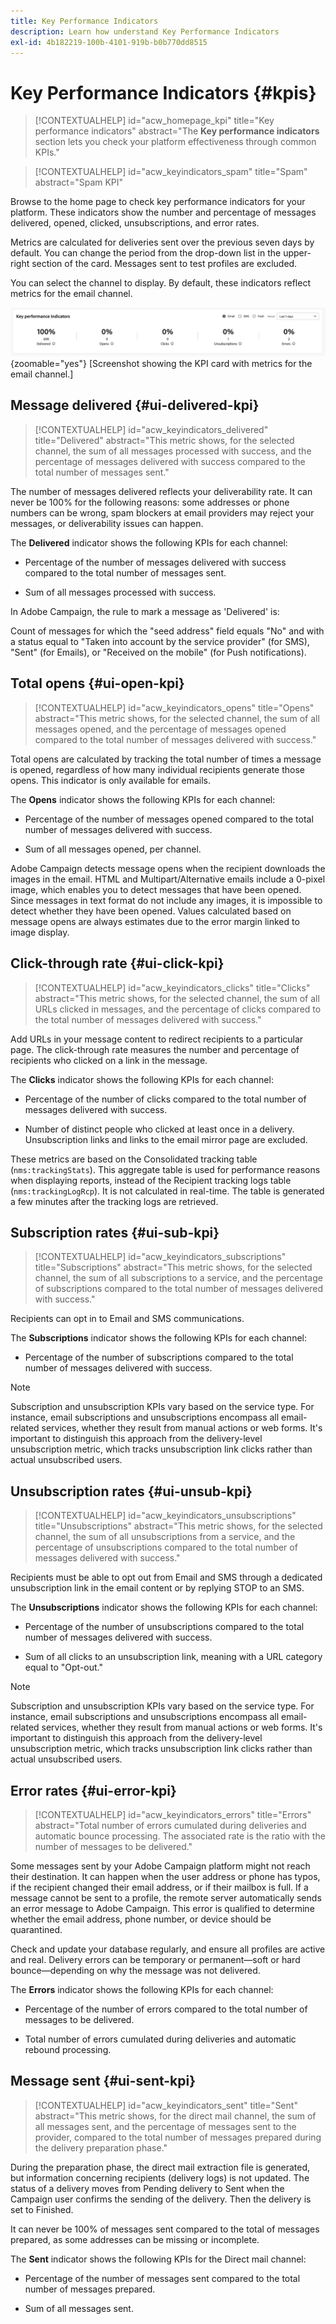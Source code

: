 ```yaml
---
title: Key Performance Indicators
description: Learn how understand Key Performance Indicators
exl-id: 4b182219-100b-4101-919b-b0b770dd8515
---
```

# Key Performance Indicators {#kpis}

>[!CONTEXTUALHELP]
>id="acw_homepage_kpi"
>title="Key performance indicators"
>abstract="The **Key performance indicators** section lets you check your platform effectiveness through common KPIs."

<!-- à enlever? -->

>[!CONTEXTUALHELP]
>id="acw_keyindicators_spam"
>title="Spam"
>abstract="Spam KPI"

Browse to the home page to check key performance indicators for your platform. These indicators show the number and percentage of messages delivered, opened, clicked, unsubscriptions, and error rates.

Metrics are calculated for deliveries sent over the previous seven days by default. You can change the period from the drop-down list in the upper-right section of the card. Messages sent to test profiles are excluded.

You can select the channel to display. By default, these indicators reflect metrics for the email channel.

![](assets/kpi.png){zoomable="yes"} [Screenshot showing the KPI card with metrics for the email channel.]

## Message delivered {#ui-delivered-kpi} 

>[!CONTEXTUALHELP]
>id="acw_keyindicators_delivered"
>title="Delivered"
>abstract="This metric shows, for the selected channel, the sum of all messages processed with success, and the percentage of messages delivered with success compared to the total number of messages sent."

The number of messages delivered reflects your deliverability rate. It can never be 100% for the following reasons: some addresses or phone numbers can be wrong, spam blockers at email providers may reject your messages, or deliverability issues can happen.

The **Delivered** indicator shows the following KPIs for each channel:

* Percentage of the number of messages delivered with success compared to the total number of messages sent.

* Sum of all messages processed with success.

In Adobe Campaign, the rule to mark a message as 'Delivered' is:

Count of messages for which the "seed address" field equals "No" and with a status equal to "Taken into account by the service provider" (for SMS), "Sent" (for Emails), or "Received on the mobile" (for Push notifications).

## Total opens {#ui-open-kpi} 

>[!CONTEXTUALHELP]
>id="acw_keyindicators_opens"
>title="Opens"
>abstract="This metric shows, for the selected channel, the sum of all messages opened, and the percentage of messages opened compared to the total number of messages delivered with success."

Total opens are calculated by tracking the total number of times a message is opened, regardless of how many individual recipients generate those opens. This indicator is only available for emails.

The **Opens** indicator shows the following KPIs for each channel:

* Percentage of the number of messages opened compared to the total number of messages delivered with success.

* Sum of all messages opened, per channel.

Adobe Campaign detects message opens when the recipient downloads the images in the email. HTML and Multipart/Alternative emails include a 0-pixel image, which enables you to detect messages that have been opened. Since messages in text format do not include any images, it is impossible to detect whether they have been opened. Values calculated based on message opens are always estimates due to the error margin linked to image display.

## Click-through rate {#ui-click-kpi} 

>[!CONTEXTUALHELP]
>id="acw_keyindicators_clicks"
>title="Clicks"
>abstract="This metric shows, for the selected channel, the sum of all URLs clicked in messages, and the percentage of clicks compared to the total number of messages delivered with success."

Add URLs in your message content to redirect recipients to a particular page. The click-through rate measures the number and percentage of recipients who clicked on a link in the message.

The **Clicks** indicator shows the following KPIs for each channel:

* Percentage of the number of clicks compared to the total number of messages delivered with success. 

* Number of distinct people who clicked at least once in a delivery. Unsubscription links and links to the email mirror page are excluded.

These metrics are based on the Consolidated tracking table (`nms:trackingStats`). This aggregate table is used for performance reasons when displaying reports, instead of the Recipient tracking logs table (`nms:trackingLogRcp`). It is not calculated in real-time. The table is generated a few minutes after the tracking logs are retrieved.

## Subscription rates {#ui-sub-kpi} 

>[!CONTEXTUALHELP]
>id="acw_keyindicators_subscriptions"
>title="Subscriptions"
>abstract="This metric shows, for the selected channel, the sum of all subscriptions to a service, and the percentage of subscriptions compared to the total number of messages delivered with success."

Recipients can opt in to Email and SMS communications.

The **Subscriptions** indicator shows the following KPIs for each channel:

* Percentage of the number of subscriptions compared to the total number of messages delivered with success.

>[!NOTE]
>
> Subscription and unsubscription KPIs vary based on the service type. For instance, email subscriptions and unsubscriptions encompass all email-related services, whether they result from manual actions or web forms. It's important to distinguish this approach from the delivery-level unsubscription metric, which tracks unsubscription link clicks rather than actual unsubscribed users.

## Unsubscription rates {#ui-unsub-kpi} 

>[!CONTEXTUALHELP]
>id="acw_keyindicators_unsubscriptions"
>title="Unsubscriptions"
>abstract="This metric shows, for the selected channel, the sum of all unsubscriptions from a service, and the percentage of unsubscriptions compared to the total number of messages delivered with success."

Recipients must be able to opt out from Email and SMS through a dedicated unsubscription link in the email content or by replying STOP to an SMS.

The **Unsubscriptions** indicator shows the following KPIs for each channel:

* Percentage of the number of unsubscriptions compared to the total number of messages delivered with success.

* Sum of all clicks to an unsubscription link, meaning with a URL category equal to "Opt-out."

>[!NOTE]
>
> Subscription and unsubscription KPIs vary based on the service type. For instance, email subscriptions and unsubscriptions encompass all email-related services, whether they result from manual actions or web forms. It's important to distinguish this approach from the delivery-level unsubscription metric, which tracks unsubscription link clicks rather than actual unsubscribed users.

## Error rates {#ui-error-kpi} 

>[!CONTEXTUALHELP]
>id="acw_keyindicators_errors"
>title="Errors"
>abstract="Total number of errors cumulated during deliveries and automatic bounce processing. The associated rate is the ratio with the number of messages to be delivered."

Some messages sent by your Adobe Campaign platform might not reach their destination. It can happen when the user address or phone has typos, if the recipient changed their email address, or if their mailbox is full. If a message cannot be sent to a profile, the remote server automatically sends an error message to Adobe Campaign. This error is qualified to determine whether the email address, phone number, or device should be quarantined.

Check and update your database regularly, and ensure all profiles are active and real. Delivery errors can be temporary or permanent—soft or hard bounce—depending on why the message was not delivered.

The **Errors** indicator shows the following KPIs for each channel:

* Percentage of the number of errors compared to the total number of messages to be delivered.

* Total number of errors cumulated during deliveries and automatic rebound processing.

## Message sent {#ui-sent-kpi} 

<!--DRAFT - This section requires a validation-->

>[!CONTEXTUALHELP]
>id="acw_keyindicators_sent"
>title="Sent"
>abstract="This metric shows, for the direct mail channel, the sum of all messages sent, and the percentage of messages sent to the provider, compared to the total number of messages prepared during the delivery preparation phase."

During the preparation phase, the direct mail extraction file is generated, but information concerning recipients (delivery logs) is not updated. The status of a delivery moves from Pending delivery to Sent when the Campaign user confirms the sending of the delivery. Then the delivery is set to Finished.

It can never be 100% of messages sent compared to the total of messages prepared, as some addresses can be missing or incomplete.

The **Sent** indicator shows the following KPIs for the Direct mail channel:

* Percentage of the number of messages sent compared to the total number of messages prepared.

* Sum of all messages sent.